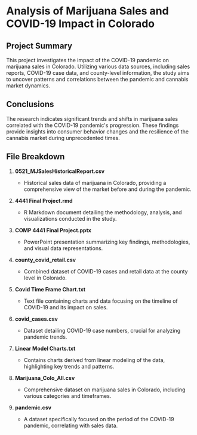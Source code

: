 # Analysis of Marijuana Sales and COVID-19 Impact in Colorado

## Project Summary

This project investigates the impact of the COVID-19 pandemic on marijuana sales in Colorado. Utilizing various data sources, including sales reports, COVID-19 case data, and county-level information, the study aims to uncover patterns and correlations between the pandemic and cannabis market dynamics.

## Conclusions

The research indicates significant trends and shifts in marijuana sales correlated with the COVID-19 pandemic's progression. These findings provide insights into consumer behavior changes and the resilience of the cannabis market during unprecedented times.

## File Breakdown

1. **0521_MJSalesHistoricalReport.csv**
   - Historical sales data of marijuana in Colorado, providing a comprehensive view of the market before and during the pandemic.

2. **4441 Final Project.rmd**
   - R Markdown document detailing the methodology, analysis, and visualizations conducted in the study.

3. **COMP 4441 Final Project.pptx**
   - PowerPoint presentation summarizing key findings, methodologies, and visual data representations.

4. **county_covid_retail.csv**
   - Combined dataset of COVID-19 cases and retail data at the county level in Colorado.

5. **Covid Time Frame Chart.txt**
   - Text file containing charts and data focusing on the timeline of COVID-19 and its impact on sales.

6. **covid_cases.csv**
   - Dataset detailing COVID-19 case numbers, crucial for analyzing pandemic trends.

7. **Linear Model Charts.txt**
   - Contains charts derived from linear modeling of the data, highlighting key trends and patterns.

8. **Marijuana_Colo_All.csv**
   - Comprehensive dataset on marijuana sales in Colorado, including various categories and timeframes.

9. **pandemic.csv**
   - A dataset specifically focused on the period of the COVID-19 pandemic, correlating with sales data.
